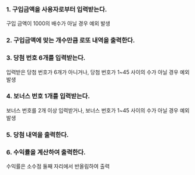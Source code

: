 ### 1. 구입금액을 사용자로부터 입력받는다.
구입 금액이 1000의 배수가 아닐 경우 예외 발생
### 2. 구입금액에 맞는 개수만큼 로또 내역을 출력한다.
### 3. 당첨 번호 6개를 입력받는다.
입력받은 당첨 번호가 6개가 아니거나, 당첨 번호가 1~45 사이의 수가 아닐 경우 예외 발생
### 4. 보너스 번호 1개를 입력받는다.
보너스 번호를 2개 이상 입력받거나, 보너스 번호가 1~45 사이의 수가 아닐 경우 예외 발생
### 5. 당첨 내역을 출력한다.
### 6. 수익률을 계산하여 출력한다.
수익률은 소수점 둘째 자리에서 반올림하여 출력